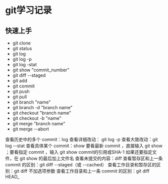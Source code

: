# git学习记录

## 快速上手
  - git clone
  - git status
  - git log
  - git log -p
  - git log -stat 
  - git show "commit_number"
  - git diff --staged
  - git add
  - git commit
  - git push
  - git pull
  - git branch "name"
  - git branch -d "branch name"
  - git checkout "branch name"
  - git checkout -b "name"
  - git merge "branch name"
  - git merge --abort 

查看历史中的多个 commit：log
查看详细改动： git log -p
查看大致改动：git log --stat
查看具体某个 commit：show
要看最新 commit ，直接输入 git show ；要看指定 commit ，输入 git show commit的引用或SHA-1
如果还要指定文件，在 git show 的最后加上文件名
查看未提交的内容：diff
查看暂存区和上一条 commit 的区别：git diff --staged（或 --cached）
查看工作目录和暂存区的区别：git diff 不加选项参数
查看工作目录和上一条 commit 的区别：git diff HEAD_